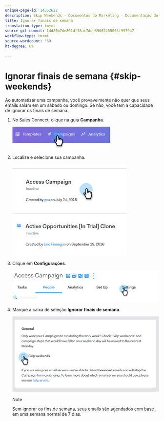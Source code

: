 ```yaml
---
unique-page-id: 14352622
description: Skip Weekends - Documentos do Marketing - Documentação do produto
title: Ignorar finais de semana
translation-type: tm+mt
source-git-commit: 1dd80b7de801df78ac7dde39002455063f9979b7
workflow-type: tm+mt
source-wordcount: '69'
ht-degree: 0%

---
```



# Ignorar finais de semana {#skip-weekends}

Ao automatizar uma campanha, você provavelmente não quer que seus emails saiam em um sábado ou domingo. Se não, você tem a capacidade de ignorar os finais de semana.

1. No Sales Connect, clique na guia **Campanha**.

   ![](assets/one-2.png)

1. Localize e selecione sua campanha.

   ![](assets/two-2.png)

1. Clique em **Configurações**.

   ![](assets/three-2.png)

1. Marque a caixa de seleção **Ignorar finais de semana**.

   ![](assets/four-2.png)

   >[!NOTE]
   >
   >Sem ignorar os fins de semana, seus emails são agendados com base em uma semana normal de 7 dias.
